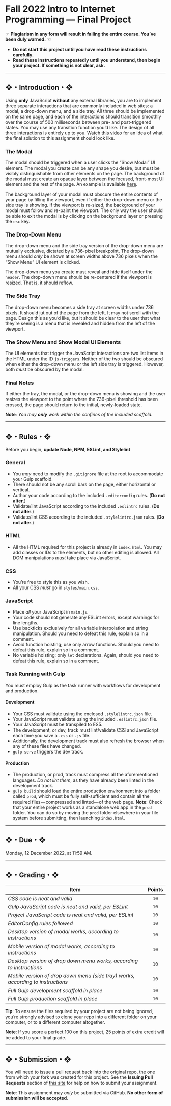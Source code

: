 # Fall 2022 Intro to Internet Programming — Final Project

☞ **Plagiarism in any form will result in failing the entire course. You’ve been duly warned.** ☜
* **Do not start this project until you have read these instructions carefully.**
* **Read these instructions repeatedly until you understand, then begin your project. If something is not clear, ask.**

---

## ❖・Introduction・❖

Using **only** JavaScript **without** any external libraries, you are to implement three separate interactions that are commonly included in web sites: a modal, a drop-down menu, and a side tray. All three should be implemented on the same page, and each of the interactions should transition smoothly over the course of 500 milliseconds between pre- and post-triggered states. You may use any transition function you’d like. The design of all three interactions is entirely up to you. Watch [this video](http://vanegas.cs.hartford.edu/uploads/videos/three-javascript-interactions.mp4) for an idea of what the final solution to this assignment should look like.

### The Modal

The modal should be triggered when a user clicks the “Show Modal” UI element. The modal you create can be any shape you desire, but must be visibly distinguishable from other elements on the page. The background of the modal must create an opaque layer between the focused, front-most UI element and the rest of the page. An example is available [here](http://ui-patterns.com/users/1/collections/modal-windows/screenshots).

The background layer of your modal must obscure the entire contents of your page by filling the viewport, even if either the drop-down menu or the side tray is showing. If the viewport is re-sized, the background of your modal must follow and re-paint the viewport. The only way the user should be able to exit the modal is by clicking on the background layer or pressing the `esc` key.

### The Drop-Down Menu

The drop-down menu and the side tray version of the drop-down menu are mutually exclusive, dictated by a 736-pixel breakpoint. The drop-down menu should _only_ be shown at screen widths above 736 pixels when the “Show Menu” UI element is clicked.

The drop-down menu you create must reveal and hide itself under the `header`. The drop-down menu should be re-centered if the viewport is resized. That is, it should reflow.

### The Side Tray

The drop-down menu becomes a side tray at screen widths under 736 pixels. It should jut out of the page from the left. It may not scroll with the page. Design this as you’d like, but it should be clear to the user that what they’re seeing is a menu that is revealed and hidden from the left of the viewport.

### The Show Menu and Show Modal UI Elements

The UI elements that trigger the JavaScript interactions are two list items in the HTML under the ID `js-triggers`. Neither of the two should be obscured when either the drop-down menu or the left side tray is triggered. However, both _must_ be obscured by the modal.

### Final Notes

If either the tray, the modal, or the drop-down menu is showing and the user resizes the viewport to the point where the 736-pixel threshold has been crossed, the page should return to the initial, newly-loaded state.

**Note**: _You may **only** work within the confines of the included scaffold._

---

## ❖・Rules・❖
Before you begin, **update Node, NPM, ESLint, and Stylelint**

### General
* You _may_ need to modify the `.gitignore` file at the root to accommodate your Gulp scaffold.
* There should not be any scroll bars on the page, either horizontal or vertical.
* Author your code according to the included `.editorconfig` rules. (**Do not alter**.)
* Validate/lint JavaScript according to the included `.eslintrc` rules. (**Do not alter**.)
* Validate/lint CSS according to the included `.stylelintrc.json` rules. (**Do not alter**.)

### HTML
* All the HTML required for this project is already in `index.html`. You may add classes or IDs to the elements, but no other editing is allowed. All DOM manipulations _must_ take place via JavaScript.

### CSS
* You’re free to style this as you wish.
* All your CSS _must_ go in `styles/main.css`.

### JavaScript
* Place *all* your JavaScript in `main.js`.
* Your code should not generate any ESLint errors, except warnings for line lengths.
* Use backticks exclusively for all variable interpolation and string manipulation. Should you need to defeat this rule, explain so in a comment.
* Avoid function hoisting; use only arrow functions. Should you need to defeat this rule, explain so in a comment.
* No variable hoisting; only `let` declarations. Again, should you need to defeat this rule, explain so in a comment.

### Task Running with Gulp
You must employ Gulp as the task runner with workflows for development and production.

#### Development
* Your CSS must validate using the enclosed `.stylelintrc.json` file.
* Your JavaScript must validate using the included `.eslintrc.json` file.
* Your JavaScript must be transpiled to ES5.
* The development, or dev, track must lint/validate CSS and JavaScript each time you save a `.css` or `.js` file.
* Additionally, the development track must also refresh the browser when any of these files have changed.
* `gulp serve` triggers the dev track.

#### Production
* The production, or prod, track must compress all the aforementioned languages. *Do not lint them*, as they have already been linted in the development track.
* `gulp build` should load the entire production environment into a folder called `prod`, which must be fully self-sufficient and contain all the required files — compressed and linted — of the web page. **Note**: Check that your entire project works as a standalone web app in the `prod` folder. You can do so by moving the `prod` folder elsewhere in your file system before submitting, then launching `index.html`.

---

## ❖・Due・❖
Monday, 12 December 2022, at 11:59 AM.

---

## ❖・Grading・❖
| Item                                                                               | Points |
| ---------------------------------------------------------------------------------- | :----: |
| *CSS code is neat and valid*                                                       | `10`   |
| *Gulp JavaScript code is neat and valid, per ESLint*                               | `10`   |
| *Project JavaScript code is neat and valid, per ESLint*                            | `10`   |
| *EditorConfig rules followed*                                                      | `10`   |
| *Desktop version of modal works, according to instructions*                        | `10`   |
| *Mobile version of modal works, according to instructions*                         | `10`   |
| *Desktop version of drop down menu works, according to instructions*               | `10`   |
| *Mobile version of drop down menu (side tray) works, according to instructions*    | `10`   |
| *Full Gulp development scaffold in place*                                          | `10`   |
| *Full Gulp production scaffold in place*                                           | `10`   |

**Tip**: To ensure the files required by your project are not being ignored, you’re strongly advised to clone your repo into a different folder on your computer, or to a different computer altogether.

**Note**: If you score a perfect 100 on this project, 25 points of extra credit will be added to your final grade.

---

## ❖・Submission・❖
You will need to issue a pull request back into the original repo, the one from which your fork was created for this project. See the **Issuing Pull Requests** section of [this site](http://code-warrior.github.io/tutorials/git/github/index.html) for help on how to submit your assignment.

**Note**: This assignment may *only* be submitted via GitHub. **No other form of submission will be accepted**.
